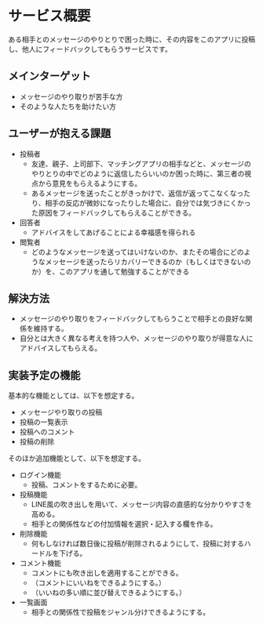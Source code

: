 # サービス概要
ある相手とのメッセージのやりとりで困った時に、その内容をこのアプリに投稿し、他人にフィードバックしてもらうサービスです。

## メインターゲット
- メッセージのやり取りが苦手な方
- そのような人たちを助けたい方
## ユーザーが抱える課題
- 投稿者
  - 友達、親子、上司部下、マッチングアプリの相手などと、メッセージのやりとりの中でどのように返信したらいいのか困った時に、第三者の視点から意見をもらえるようにする。
  - あるメッセージを送ったことがきっかけで、返信が返ってこなくなったり、相手の反応が微妙になったりした場合に、自分では気づきにくかった原因をフィードバックしてもらえることができる。
- 回答者
  - アドバイスをしてあげることによる幸福感を得られる
- 閲覧者
  - どのようなメッセージを送ってはいけないのか、またその場合にどのようなメッセージを送ったらリカバリーできるのか（もしくはできないのか）を、このアプリを通して勉強することができる
## 解決方法
- メッセージのやり取りをフィードバックしてもらうことで相手との良好な関係を維持する。
- 自分とは大きく異なる考えを持つ人や、メッセージのやり取りが得意な人にアドバイスしてもらえる。
## 実装予定の機能
基本的な機能としては、以下を想定する。
- メッセージやり取りの投稿
- 投稿の一覧表示
- 投稿へのコメント
- 投稿の削除

そのほか追加機能として、以下を想定する。
- ログイン機能
  - 投稿、コメントをするために必要。
- 投稿機能
  - LINE風の吹き出しを用いて、メッセージ内容の直感的な分かりやすさを高める。
  - 相手との関係性などの付加情報を選択・記入する欄を作る。
- 削除機能
  - 何もしなければ数日後に投稿が削除されるようにして、投稿に対するハードルを下げる。
- コメント機能
  - コメントにも吹き出しを適用することができる。
  - （コメントにいいねをできるようにする。）
  - （いいねの多い順に並び替えできるようにする。）
- 一覧画面
  - 相手との関係性で投稿をジャンル分けできるようにする。
